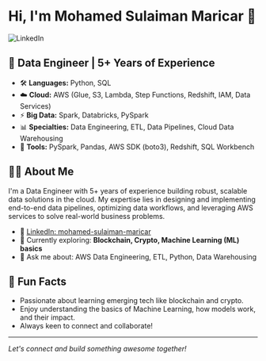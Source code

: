 # Hi, I'm Mohamed Sulaiman Maricar 👋

![LinkedIn](https://img.shields.io/badge/LinkedIn-blue?logo=linkedin&style=flat-square&link=https://www.linkedin.com/in/mohamed-sulaiman-maricar)

## 💼 Data Engineer | 5+ Years of Experience

- 🛠️ **Languages:** Python, SQL
- ☁️ **Cloud:** AWS (Glue, S3, Lambda, Step Functions, Redshift, IAM, Data Services)
- ⚡ **Big Data:** Spark, Databricks, PySpark
- 📊 **Specialties:** Data Engineering, ETL, Data Pipelines, Cloud Data Warehousing
- 🧰 **Tools:** PySpark, Pandas, AWS SDK (boto3), Redshift, SQL Workbench

## 👨‍💻 About Me

I'm a Data Engineer with 5+ years of experience building robust, scalable data solutions in the cloud. My expertise lies in designing and implementing end-to-end data pipelines, optimizing data workflows, and leveraging AWS services to solve real-world business problems.

- 🔗 [LinkedIn: mohamed-sulaiman-maricar](https://www.linkedin.com/in/mohamed-sulaiman-maricar)
- 🌱 Currently exploring: **Blockchain, Crypto, Machine Learning (ML) basics**
- 💬 Ask me about: AWS Data Engineering, ETL, Python, Data Warehousing

## 🚀 Fun Facts

- Passionate about learning emerging tech like blockchain and crypto.
- Enjoy understanding the basics of Machine Learning, how models work, and their impact.
- Always keen to connect and collaborate!

---

*Let's connect and build something awesome together!*  
